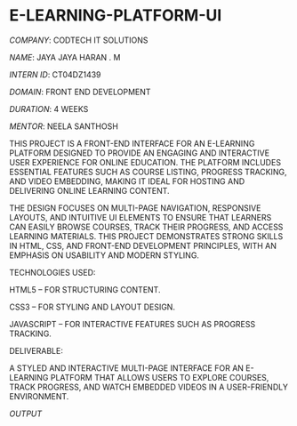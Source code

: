 # E-LEARNING-PLATFORM-UI

*COMPANY*: CODTECH IT SOLUTIONS

*NAME*: JAYA JAYA HARAN . M

*INTERN ID*: CT04DZ1439

*DOMAIN*: FRONT END DEVELOPMENT

*DURATION*: 4 WEEKS 

*MENTOR*: NEELA SANTHOSH

THIS PROJECT IS A FRONT-END INTERFACE FOR AN E-LEARNING PLATFORM DESIGNED TO PROVIDE AN ENGAGING AND INTERACTIVE USER EXPERIENCE FOR ONLINE EDUCATION. THE PLATFORM INCLUDES ESSENTIAL FEATURES SUCH AS COURSE LISTING, PROGRESS TRACKING, AND VIDEO EMBEDDING, MAKING IT IDEAL FOR HOSTING AND DELIVERING ONLINE LEARNING CONTENT.

THE DESIGN FOCUSES ON MULTI-PAGE NAVIGATION, RESPONSIVE LAYOUTS, AND INTUITIVE UI ELEMENTS TO ENSURE THAT LEARNERS CAN EASILY BROWSE COURSES, TRACK THEIR PROGRESS, AND ACCESS LEARNING MATERIALS. THIS PROJECT DEMONSTRATES STRONG SKILLS IN HTML, CSS, AND FRONT-END DEVELOPMENT PRINCIPLES, WITH AN EMPHASIS ON USABILITY AND MODERN STYLING.

TECHNOLOGIES USED:

HTML5 – FOR STRUCTURING CONTENT.

CSS3 – FOR STYLING AND LAYOUT DESIGN.

JAVASCRIPT – FOR INTERACTIVE FEATURES SUCH AS PROGRESS TRACKING.

DELIVERABLE:

A STYLED AND INTERACTIVE MULTI-PAGE INTERFACE FOR AN E-LEARNING PLATFORM THAT ALLOWS USERS TO EXPLORE COURSES, TRACK PROGRESS, AND WATCH EMBEDDED VIDEOS IN A USER-FRIENDLY ENVIRONMENT.

*OUTPUT*


